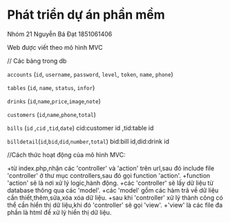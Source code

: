 # Phát triển dự án phần mềm 
Nhóm 21 Nguyễn Bá Đạt 1851061406

Web được viết theo mô hình MVC

// Các bảng trong db

`accounts` (`id`, `username`, `password`, `level`, `token`, `name`, `phone`)

`tables` (`id`, `name`, `status`, `infor`)

`drinks` (`id`,`name`,`price`,`image`,`note`)

`customers` (`id`,`name`,`phone`,`total`)

`bills` (`id` ,`cid` ,`tid`,`date`)
cid:customer id ,tid:table id

`billdetail`(`id`,`bid`,`did`,`number`,`total`)
bid:bill id,did:drink id

//Cách thức hoạt động của mô hình MVC:

+từ index.php,nhận các 'controller' và 'action' trên url,sau đó include file 'controller' ở thư mục controllers,sau đó gọi function 'action'.
+function 'action' sẽ là nơi xử lý logic,hành động.
+các 'controller' sẽ lấy dữ liệu từ database thông qua các 'model'.
+các 'model' gồm các hàm trả về dữ liệu cần thiết,thêm,sửa,xóa xóa dữ liệu.
+sau khi 'controller' xử lý thành công có thể cần hiển thị dữ liệu,khi đó 'controller' sẽ gọi 'view'.
+'view' là các file đa phần là html để xử lý hiển thị dữ liệu.
